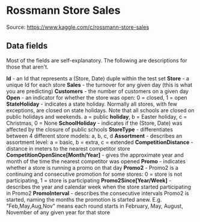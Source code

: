 Rossmann Store Sales
====================

Source: https://www.kaggle.com/c/rossmann-store-sales



Data fields
-----------

Most of the fields are self-explanatory. The following are descriptions for those that aren't.

**Id** - an Id that represents a (Store, Date) duple within the test set
**Store** - a unique Id for each store
**Sales** - the turnover for any given day (this is what you are predicting)
**Customers** - the number of customers on a given day
**Open** - an indicator for whether the store was open: 0 = closed, 1 = open
**StateHoliday** - indicates a state holiday. Normally all stores, with few exceptions, are closed on state holidays. Note that all schools are closed on public holidays and weekends. a = public **holiday**, b = Easter holiday, c = Christmas, 0 = None
**SchoolHoliday** - indicates if the (Store, Date) was affected by the closure of public schools
**StoreType** - differentiates between 4 different store models: a, b, c, d
**Assortment** - describes an assortment level: a = basic, b = extra, c = extended
**CompetitionDistance** - distance in meters to the nearest competitor store
**CompetitionOpenSince[Month/Year]** - gives the approximate year and month of the time the nearest competitor was opened
**Promo** - indicates whether a store is running a promo on that day
**Promo2** - Promo2 is a continuing and consecutive promotion for some stores: 0 = store is not participating, 1 = store is participating
**Promo2Since[Year/Week]** - describes the year and calendar week when the store started participating in Promo2
**PromoInterval** - describes the consecutive intervals Promo2 is started, naming the months the promotion is started anew. E.g. "Feb,May,Aug,Nov" means each round starts in February, May, August, November of any given year for that store


